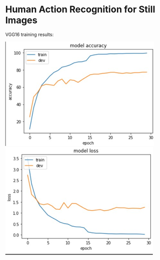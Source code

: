 # Human Action Recognition for Still Images

VGG16 training results:

![VGG-16 accuracy](images/vgg16_acc.jpg) ![VGG-16 loss](images/vgg16_loss.jpg)
